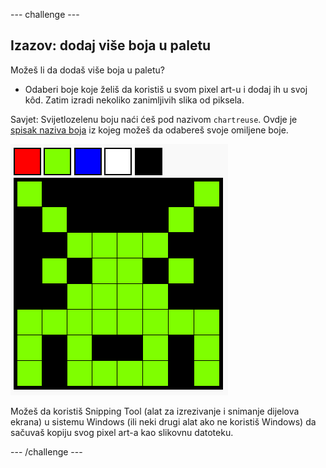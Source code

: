 --- challenge ---

## Izazov: dodaj više boja u paletu

Možeš li da dodaš više boja u paletu?

+ Odaberi boje koje želiš da koristiš u svom pixel art-u i dodaj ih u svoj kôd. Zatim izradi nekoliko zanimljivih slika od piksela.

Savjet: Svijetlozelenu boju naći ćeš pod nazivom `chartreuse`. Ovdje je [spisak naziva boja](https://www.w3schools.com/colors/colors_names.asp) iz kojeg možeš da odabereš svoje omiljene boje.

![screenshot](images/pixel-art-final.png)

Možeš da koristiš Snipping Tool (alat za izrezivanje i snimanje dijelova ekrana) u sistemu Windows (ili neki drugi alat ako ne koristiš Windows) da sačuvaš kopiju svog pixel art-a kao slikovnu datoteku.

--- /challenge ---